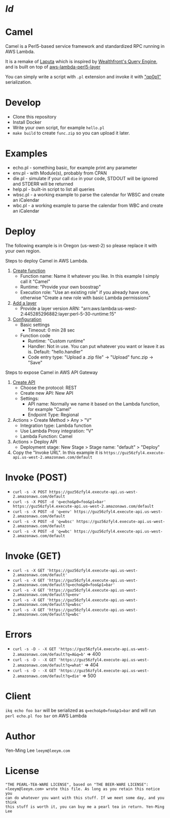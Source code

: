 # $Id$
# Camel
Camel is a Perl5-based service framework and standardized RPC running in AWS Lambda.

It is a remake of [Laputa](https://github.com/leeym/laputa) which is inspired by [Wealthfront's Query Engine](https://www.slideshare.net/julienwetterwald/wealthfronts-query-engine), and is built on top of [aws-lambda-perl5-layer](https://github.com/moznion/aws-lambda-perl5-layer)

You can simply write a script with `.pl` extension and invoke it with ["qp0p1"](https://image.slidesharecdn.com/20120308wealthfrontsqueryenginesquare-120509010632-phpapp02/95/wealthfronts-query-engine-13-728.jpg?cb=1336526883) serialization.

# Develop
* Clone this repository
* Install Docker
* Write your own script, for example `hello.pl`
* `make build` to create `func.zip` so you can upload it later.

# Examples
* echo.pl - something basic, for example print any parameter
* env.pl - with Module(s), probably from CPAN
* die.pl - simulate if your call `die` in your code, STDOUT will be ignored and STDERR will be returned
* help.pl - built-in script to list all queries
* wbsc.pl - a working example to parse the calendar for WBSC and create an iCalendar
* wbc.pl - a working example to parse the calendar from WBC and create an iCalendar

# Deploy
The following example is in Oregon (us-west-2) so please replace it with your own region.

Steps to deploy Camel in AWS Lambda.
1. [Create function](https://us-west-2.console.aws.amazon.com/lambda/home?region=us-west-2#/create/function)
   * Function name: Name it whatever you like. In this example I simply call it "Camel"
   * Runtime: "Provide your own boostrap"
   * Execution role: "Use an existing role" if you already have one, otherwise "Create a new role with basic Lambda permissions"
2. [Add a layer](https://us-west-2.console.aws.amazon.com/lambda/home?region=us-west-2#/add/layer?function=Camel)
   * Provide a layer version ARN: "arn:aws:lambda:us-west-2:445285296882:layer:perl-5-30-runtime:15"
3. [Configuration](https://us-west-2.console.aws.amazon.com/lambda/home?region=us-west-2#/functions/Camel?tab=graph)
   * Basic settings
      * Timeout: 0 min 28 sec
   * Function code
      * Runtime: "Custom runtime"
      * Handler: Not in use. You can put whatever you want or leave it as is. Default: "hello.handler"
      * Code entry type: "Upload a .zip file" -> "Upload" func.zip -> "Save"

Steps to expose Camel in AWS API Gateway
1. [Create API](https://us-west-2.console.aws.amazon.com/apigateway/home?region=us-west-2#/apis/create)
   * Choose the protocol: REST
   * Create new API: New API
   * Settings:
      * API name: Normally we name it based on the Lambda function, for example "Camel"
      * Endpoint Type: Regional
2. Actions > Create Method > Any > "V"
   * Integration type: Lambda function
   * Use Lambda Proxy integration: "V"
   * Lambda Function: Camel
3. Actions > Deploy API
   * Deployment stage: New Stage > Stage name: "default" > "Deploy"
4. Copy the "Invoke URL". In this example it is `https://guz56zfyl4.execute-api.us-west-2.amazonaws.com/default`

# Invoke (POST)
* `curl -s -X POST https://guz56zfyl4.execute-api.us-west-2.amazonaws.com/default`
* `curl -s -X POST -d 'q=echo&p0=foo&p1=bar' https://guz56zfyl4.execute-api.us-west-2.amazonaws.com/default`
* `curl -s -X POST -d 'q=env' https://guz56zfyl4.execute-api.us-west-2.amazonaws.com/default`
* `curl -s -X POST -d 'q=wbsc' https://guz56zfyl4.execute-api.us-west-2.amazonaws.com/default`
* `curl -s -X POST -d 'q=wbc' https://guz56zfyl4.execute-api.us-west-2.amazonaws.com/default`

# Invoke (GET)
* `curl -s -X GET 'https://guz56zfyl4.execute-api.us-west-2.amazonaws.com/default'`
* `curl -s -X GET 'https://guz56zfyl4.execute-api.us-west-2.amazonaws.com/default?q=echo&p0=foo&p1=bar'`
* `curl -s -X GET 'https://guz56zfyl4.execute-api.us-west-2.amazonaws.com/default?q=env'`
* `curl -s -X GET 'https://guz56zfyl4.execute-api.us-west-2.amazonaws.com/default?q=wbsc'`
* `curl -s -X GET 'https://guz56zfyl4.execute-api.us-west-2.amazonaws.com/default?q=wbc'`

# Errors
* `curl -s -D - -X GET 'https://guz56zfyl4.execute-api.us-west-2.amazonaws.com/default?q=A&q=b'` => 400
* `curl -s -D - -X GET 'https://guz56zfyl4.execute-api.us-west-2.amazonaws.com/default?q=what'` => 404
* `curl -s -D - -X GET 'https://guz56zfyl4.execute-api.us-west-2.amazonaws.com/default?q=die'` => 500

# Client
`ikq echo foo bar` will be serialized as `q=echo&p0=foo&p1=bar` and will run `perl echo.pl foo bar` on AWS Lambda

# Author
Yen-Ming Lee `leeym@leeym.com`

# License
```
"THE PEARL-TEA-WARE LICENSE", based on "THE BEER-WARE LICENSE":
<leeym@leeym.com> wrote this file. As long as you retain this notice you
can do whatever you want with this stuff. If we meet some day, and you think
this stuff is worth it, you can buy me a pearl tea in return. Yen-Ming Lee
```

